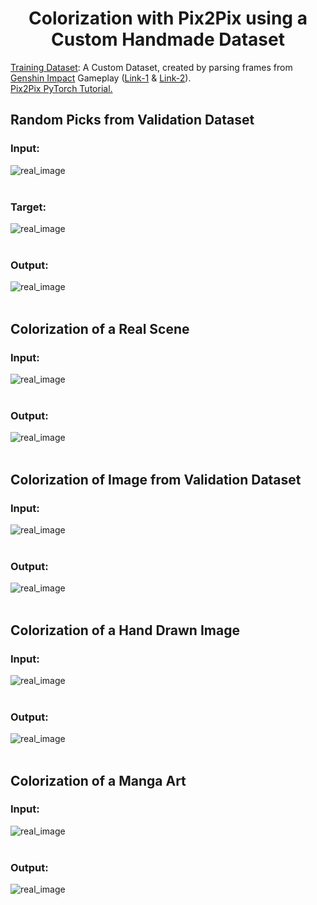 <h1 align="center">Colorization with Pix2Pix using a Custom Handmade Dataset</h1>

[Training Dataset](https://www.kaggle.com/ani717/genshin-impact-gameplay-frames-dataset-for-gans): A Custom Dataset, created by parsing frames from [Genshin Impact](https://genshin.mihoyo.com/en/home) Gameplay ([Link-1](https://youtu.be/iF2qlgUJqXw) & [Link-2](https://youtu.be/xawojgTzTkE)).<br/>
[Pix2Pix PyTorch Tutorial.](https://youtu.be/SuddDSqGRzg)<br/>

## Random Picks from Validation Dataset
### Input:<br/>
<img src="https://github.com/ANI717/Colorization_with_Pix2Pix/blob/main/results/input.png" alt="real_image" class="inline"/><br/>
<br/>
### Target:<br/>
<img src="https://github.com/ANI717/Colorization_with_Pix2Pix/blob/main/results/real.png" alt="real_image" class="inline"/><br/>
<br/>
### Output:<br/>
<img src="https://github.com/ANI717/Colorization_with_Pix2Pix/blob/main/results/fake_epoch9_step59.png" alt="real_image" class="inline"/><br/>
<br/>
## Colorization of a Real Scene
### Input:<br/>
<img src="https://github.com/ANI717/Colorization_with_Pix2Pix/blob/main/sample/sample2.jpg" alt="real_image" class="inline"/><br/>
<br/>
### Output:<br/>
<img src="https://github.com/ANI717/Colorization_with_Pix2Pix/blob/main/sample/output_sample2.jpg" alt="real_image" class="inline"/><br/>
<br/>
## Colorization of Image from Validation Dataset
### Input:<br/>
<img src="https://github.com/ANI717/Colorization_with_Pix2Pix/blob/main/sample/sample7.jpg" alt="real_image" class="inline"/><br/>
<br/>
### Output:<br/>
<img src="https://github.com/ANI717/Colorization_with_Pix2Pix/blob/main/sample/output_sample7.jpg" alt="real_image" class="inline"/><br/>
<br/>
## Colorization of a Hand Drawn Image
### Input:<br/>
<img src="https://github.com/ANI717/Colorization_with_Pix2Pix/blob/main/sample/sample6.jpg" alt="real_image" class="inline"/><br/>
<br/>
### Output:<br/>
<img src="https://github.com/ANI717/Colorization_with_Pix2Pix/blob/main/sample/output_sample6.jpg" alt="real_image" class="inline"/><br/>
<br/>
## Colorization of a Manga Art
### Input:<br/>
<img src="https://github.com/ANI717/Colorization_with_Pix2Pix/blob/main/sample/sample3.jpg" alt="real_image" class="inline"/><br/>
<br/>
### Output:<br/>
<img src="https://github.com/ANI717/Colorization_with_Pix2Pix/blob/main/sample/output_sample3.jpg" alt="real_image" class="inline"/><br/>
